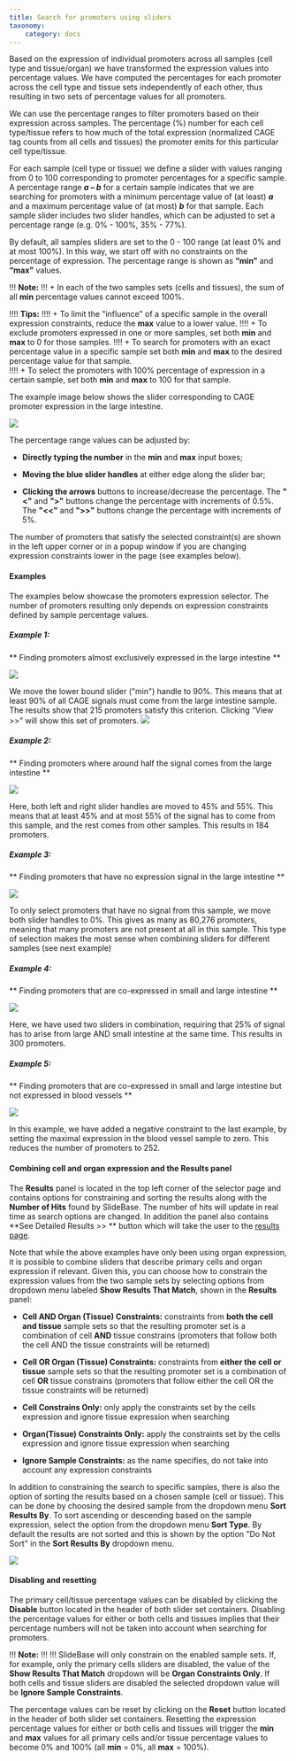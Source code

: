 ```yaml
---
title: Search for promoters using sliders
taxonomy:
    category: docs
---
```


Based on the expression of individual promoters across all samples (cell type and tissue/organ) we have transformed the expression values into percentage values.  We have computed the percentages for each promoter across the cell type and tissue sets independently of each other, thus resulting in two sets of percentage values for all promoters.

We can use the percentage ranges to filter promoters based on their expression across samples. The percentage (%) number for each cell type/tissue refers to how much of the total expression (normalized CAGE tag counts from all cells and tissues) the promoter emits for this particular cell type/tissue.

For each sample (cell type or tissue) we define a slider with values ranging from 0 to 100 corresponding to promoter percentages for a specific sample. A percentage range  **_a – b_**  for a certain sample indicates that we are searching for promoters with a minimum percentage value of (at least) **_a_** and a maximum percentage value of (at most) **_b_** for that sample. Each sample slider includes two slider handles, which can be adjusted to set a percentage range (e.g. 0% - 100%, 35% - 77%).

By default, all samples sliders are set to the 0 - 100 range (at least 0% and at most 100%). In this way, we start off with no constraints on the percentage of expression. The percentage range is shown as **“min”** and **“max”** values.



!!! <i class="fa fa-exclamation-circle"></i> **Note:**
!!! + In each of the two samples sets (cells and tissues), the sum of all **min** percentage values cannot exceed 100%.

!!!! <i class="fa fa-exclamation-circle"></i> **Tips:**
!!!! + To limit the "influence" of a specific sample in the overall expression constraints, reduce the **max** value to a lower value.
!!!! + To exclude promoters expressed in one or more samples, set both **min** and **max** to 0 for those samples.
!!!! + To search for promoters with an exact percentage value in a specific sample set both **min** and **max** to the desired percentage value for that sample. <br>
!!!! + To select the promoters with 100% percentage of expression in a certain sample, set both **min** and **max** to 100 for that sample.



The example image below shows the slider corresponding to CAGE promoter expression in the large intestine.

![](/images/promoters/sliders-ex0.png)

The percentage range values can be adjusted by:

* **Directly typing the number** in the **min** and **max** input boxes;

* **Moving the blue slider handles** at either edge along the slider bar;

* **Clicking the arrows** buttons to increase/decrease the percentage. The **"<"** and **">"** buttons change the percentage with increments of 0.5%. The **"<<"** and **">>"** buttons change the percentage with increments of 5%.

The number of promoters that satisfy the selected constraint(s) are shown in the left upper corner or in a popup window if you are changing expression constraints lower in the page (see examples below).

#### Examples
The examples below showcase the promoters expression selector. The number of promoters resulting only depends on expression constraints defined by sample percentage values.

##### Example 1:
** Finding promoters almost exclusively expressed in the large intestine **

![](/images/promoters/sliders-ex1-1.png)

We move the lower bound slider ("min") handle to 90%. This means that at least 90% of all CAGE signals must come from the large intestine sample. The results show that 215 promoters satisfy this criterion. Clicking “View >>” will show this set of promoters.
![](/images/promoters/sliders-ex1-2.png)

##### Example 2:

** Finding promoters where around half the signal comes from the large intestine **

![](/images/promoters/sliders-ex2.png)

Here, both left and right slider handles are moved to 45% and 55%. This means that at least 45% and at most 55% of the signal has to come from this sample, and the rest comes from other samples. This results in 184 promoters.

##### Example 3:

** Finding promoters that have no expression signal in the large intestine **

![](/images/promoters/sliders-ex3.png)

To only select promoters that have no signal from this sample, we move both slider handles to 0%. This gives as many as 80,276 promoters, meaning that many promoters are not present at all in this sample. This type of selection makes the most sense when combining sliders for different samples (see next example)

##### Example 4:

** Finding promoters that are co-expressed in small and large intestine **

![](/images/promoters/sliders-ex4.png)

Here, we have used two sliders in combination, requiring that 25% of signal has to arise from large AND small intestine at the same time. This results in 300 promoters.

##### Example 5:

** Finding promoters that are co-expressed in small and large intestine but not expressed in blood vessels **

![](/images/promoters/sliders-ex5.png)

In this example, we have added a negative constraint to the last example, by setting the maximal expression in the blood vessel sample to zero. This reduces the number of promoters to 252.


#### Combining cell and organ expression and the Results panel

The **Results** panel is located in the top left corner of the selector page and contains options for constraining and sorting the results along with the **Number of Hits** found by SlideBase. The number of hits will update in real time as search options are changed. In addition the panel also contains **See Detailed Results >> ** button which will take the user to the [results page](http://slidebase.binf.ku.dk/docs/human_promoters/results).

Note that while the above examples have only been using organ expression, it is possible to combine sliders that describe primary cells and organ expression if relevant. Given this, you can choose how to constrain the expression values from the two sample sets by selecting options from dropdown menu labeled **Show Results That Match**, shown in the **Results** panel:

+ **Cell AND Organ (Tissue) Constraints:** constraints from **both the cell and tissue** sample sets so that the resulting promoter set is a combination of cell **AND** tissue constrains (promoters that follow both the cell AND the tissue constraints will be returned)

+ **Cell OR Organ (Tissue) Constraints:** constraints from **either the cell or tissue** sample sets so that the resulting promoter set is a combination of cell **OR** tissue constrains (promoters that follow either the cell OR the tissue constraints will be returned)

+ **Cell Constrains Only:** only apply the constraints set by the cells expression and ignore tissue expression when searching

+ **Organ(Tissue) Constraints Only:** apply the constraints set by the cells expression and ignore tissue expression when searching

+ **Ignore Sample Constraints:**  as the name specifies, do not take into account any expression constraints

In addition to constraining the search to specific samples, there is also the option of sorting the results based on a chosen sample (cell or tissue). This can be done by choosing the desired sample from the dropdown menu **Sort Results By**.  To sort ascending or descending based on the sample expression, select the option from the dropdown menu **Sort Type**.  By default the results are not sorted and this is shown by the option "Do Not Sort" in the **Sort Results By** dropdown menu.

![](/images/promoters/sliders-ex1-2.png)

#### Disabling and resetting

The primary cell/tissue percentage values can be disabled by clicking the **Disable** button located in the header of both slider set containers. Disabling the percentage values for either or both cells and tissues implies that their percentage numbers will not be taken into account when searching for promoters.

!!! <i class="fa fa-exclamation-circle"></i> **Note:**
!!!
!!! SlideBase will only constrain on the enabled sample sets. If, for example, only the primary cells sliders are disabled, the value of the **Show Results That Match** dropdown will be **Organ Constraints Only**. If both cells and tissue sliders are disabled the selected dropdown value will be **Ignore Sample Constraints**.

The percentage values can be reset by clicking on the **Reset** button located in the header of both slider set containers. Resetting the expression percentage values for either or both cells and tissues will trigger the **min** and **max** values for  all primary cells and/or tissue percentage values to become 0% and 100% (all **min** = 0%, all **max** = 100%).

